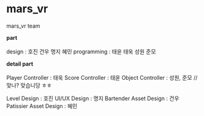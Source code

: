 # mars_vr
mars_vr team


<b>part</b><br><br>
design : 호진 건우 명지 혜민
programming : 태윤 태욱 성원 준모

<b>detail part</b> <br><br>
Player Controller : 태욱
Score Controller : 태윤
Object Controller : 성원, 준모 // 맞나? 맞습니당 ㅎㅎ

Level Design : 호진
UI/UX Design : 명지
Bartender Asset Design : 건우
Patissier Asset Design : 혜민
